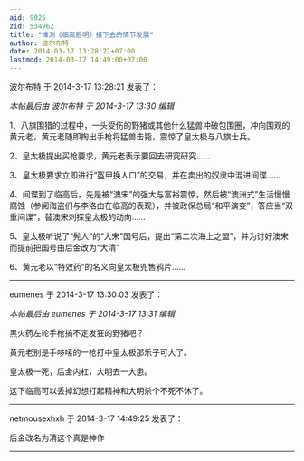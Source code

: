 ```yaml
---
aid: 9025
zid: 534962
title: "推测《临高启明》接下去的情节发展"
author: 波尔布特
date: 2014-03-17 13:28:21+07:00
lastmod: 2014-03-17 14:49:00+07:00
---
```


波尔布特 于 2014-3-17 13:28:21 发表了：

_本帖最后由 波尔布特 于 2014-3-17 13:30 编辑_

1、八旗围猎的过程中，一头受伤的野猪或其他什么猛兽冲破包围圈，冲向围观的黄元老，黄元老随即掏出手枪将猛兽击毙，震惊了皇太极与八旗士兵。

2、皇太极提出买枪要求，黄元老表示要回去研究研究......

3、皇太极要求立即进行“盔甲换人口”的交易，并在卖出的奴隶中混进间谍......

4、间谍到了临高后，先是被“澳宋”的强大与富裕震惊，然后被“澳洲式”生活慢慢腐蚀（参阅海盗们与李洛由在临高的表现），并被政保总局“和平演变”，答应当“双重间谍”，替澳宋刺探皇太极的动向......

5、皇太极听说了“髡人”的“大宋”国号后，提出“第二次海上之盟”，并为讨好澳宋而提前把国号由后金改为“大清”

6、黄元老以“特效药”的名义向皇太极兜售鸦片......

---

eumenes 于 2014-3-17 13:30:03 发表了：

_本帖最后由 eumenes 于 2014-3-17 13:31 编辑_

黑火药左轮手枪搞不定发狂的野猪吧？

黄元老别是手哆嗦的一枪打中皇太极那乐子可大了。

皇太极一死，后金内杠，大明去一大患。

这下临高可以丢掉幻想打起精神和大明杀个不死不休了。

---

netmousexhxh 于 2014-3-17 14:49:25 发表了：

后金改名为清这个真是神作

---
